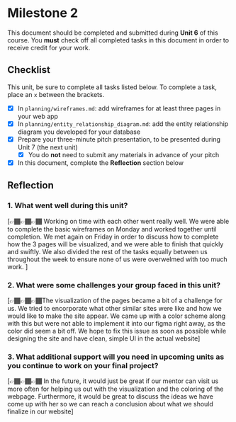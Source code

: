 # Milestone 2

This document should be completed and submitted during **Unit 6** of this course. You **must** check off all completed tasks in this document in order to receive credit for your work.

## Checklist

This unit, be sure to complete all tasks listed below. To complete a task, place an `x` between the brackets.

- [x] In `planning/wireframes.md`: add wireframes for at least three pages in your web app
- [x] In `planning/entity_relationship_diagram.md`: add the entity relationship diagram you developed for your database
- [x] Prepare your three-minute pitch presentation, to be presented during Unit 7 (the next unit)
  - [x] You do **not** need to submit any materials in advance of your pitch
- [x] In this document, complete the **Reflection** section below

## Reflection

### 1. What went well during this unit?

[👉🏾👉🏾👉🏾 Working on time with each other went really well. We were able to complete the basic wireframes on Monday and worked together until completion. We met again on Friday in order to discuss how to complete how the 3 pages will be visualized, and we were able to finish that quickly and swiftly. We also divided the rest of the tasks equally between us throughout the week to ensure none of us were overwelmed with too much work. ]

### 2. What were some challenges your group faced in this unit?

[👉🏾👉🏾👉🏾The visualization of the pages became a bit of a challenge for us. We tried to encorporate what other similar sites were like and how we would like to make the site appear. We came up with a color scheme along with this but were not able to implement it into our figma right away, as the color did seem a bit off. We hope to fix this issue as soon as possible while designing the site and have clean, simple UI in the actual website]

### 3. What additional support will you need in upcoming units as you continue to work on your final project?

[👉🏾👉🏾👉🏾 In the future, it would just be great if our mentor can visit us more often for helping us out with the visualization and the coloring of the webpage. Furthermore, it would be great to discuss the ideas we have come up with her so we can reach a conclusion about what we should finalize in our website]
